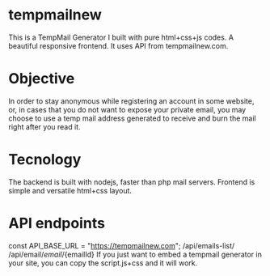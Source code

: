 # tempmailnew
This is a TempMail Generator I built with pure html+css+js codes. A beautiful responsive frontend. It uses API from tempmailnew.com.
# Objective
In order to stay anonymous while registering an account in some website, or, in cases that you do not want to expose your private email, you may choose to use a temp mail address generated to receive and burn the mail right after you read it.
# Tecnology
The backend is built with nodejs, faster than php mail servers. Frontend is simple and versatile html+css layout.
# API endpoints
const API_BASE_URL = "https://tempmailnew.com";
/api/emails-list/ 
/api/email/${email}/${emailId}
If you just want to embed a tempmail generator in your site, you can copy the script.js+css and it will work.
